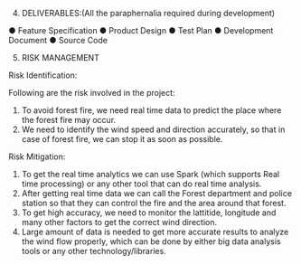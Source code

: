 4. DELIVERABLES:(All the paraphernalia required during development)

●	Feature Specification
●	Product Design
●	Test Plan
●	Development Document
●	Source Code

5. RISK MANAGEMENT

Risk Identification:

Following are the risk involved in the project:
1. To avoid forest fire, we need real time data to predict the place where the forest fire may occur.
2. We need to identify the wind speed and direction accurately, so that in case of forest fire, we can stop it as soon as possible.

Risk Mitigation:

1. To get the real time analytics we can use Spark (which supports Real time processing) or any other tool that can do real time analysis.
2. After getting real time data we can call the Forest department and police station so that they can control the fire and the area around that forest.
3. To get high accuracy, we need to monitor the lattitide, longitude and many other factors to get the correct wind direction.
4. Large amount of data is needed to get more accurate results to analyze the wind flow properly, which can be done by either big data analysis tools or any other technology/libraries.
